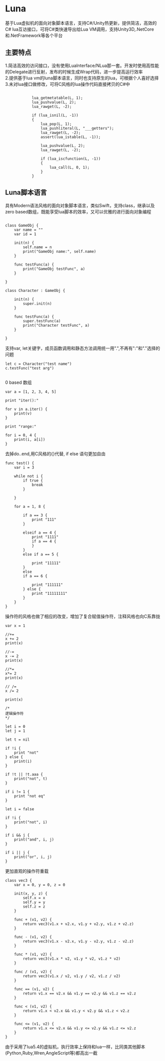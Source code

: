 # Luna
基于Lua虚拟机的面向对象脚本语言，支持C#/Unity热更新，提供简洁，高效的C# lua互访接口，可将C#类快速导出给Lua VM调用，支持Unity3D,.NetCore和.NetFramework等各个平台

## 主要特点

1.简洁高效的访问接口，没有使用LuaInterface/NLua那一套。开发时使用高性能的Delegate进行反射，发布的时候生成Wrap代码，进一步提高运行效率  
2.提供基于lua vm的luna脚本语言，同时也支持原生的lua，可根据个人喜好选择  
3.未对lua接口做修改，可将C风格的lua操作代码直接拷贝的C#中  

```

            lua_getmetatable(L, 1);
            lua_pushvalue(L, 2);
            lua_rawget(L, -2);

            if (lua_isnil(L, -1))
            {
                lua_pop(L, 1); 
                lua_pushliteral(L, "___getters");
                lua_rawget(L, -2);
                assert(lua_istable(L, -1));

                lua_pushvalue(L, 2);
                lua_rawget(L, -2);

                if (lua_iscfunction(L, -1))
                {
                    lua_call(L, 0, 1);
                }
            }

```
## Luna脚本语言

具有Modern语法风格的面向对象脚本语言，类似Swift，支持class，继承以及 zero based数组，既能享受lua脚本的效率，又可以优雅的进行面向对象编程

```

class GameObj {
	var name = ""
	var id = 1

	init(n) {
		self.name = n
		print("GameObj name:", self.name)
	}

	func testFunc(a) {
		print("GameObj testFunc", a)
	}

}

class Character : GameObj {
		
	init(n) {
		super.init(n)
	}

	func testFunc(a) {
		super.testFunc(a)
		print("Character testFunc", a)
	}

}

```
支持var, let关键字，成员函数调用和静态方法调用统一用".",不再有":"和"."选择的问题

```
let c = Character("test name")
c.testFunc("test arg")


```

0 based 数组

```
var a = [1, 2, 3, 4, 5]

print "iter():"

for v in a.iter() {
	print(v)
}

print "range:"

for i = 0, 4 {
	print(i, a[i])
}
```
去掉do..end,用C风格的{}代替, if else 语句更加自由

```
func test() {
    var i = 3

    while not i {
        if true {
            break
        }
        
    }

    for a = 1, 8 {

        if a == 3 {
            print "111"
        }
    
        elseif a == 4 {
            print "1111"
            if a == 4 {
            }
        }
        else if a == 5 {

            print "11111"
        } 
        else
        if a == 6 {

            print "111111"
        } else {
            print "11111111"
        }
    }
}

```

操作符的风格也做了相应的改变，增加了复合赋值操作符，注释风格也向C系靠拢

```
var x = 1

//+=
x += 2
print(x)

//-=
x -= 2
print(x)

//*=
x*= 2
print(x)

// /=
x /= 2

print(x)

/*
逻辑操作符
*/

let i = 0
let j = 1

let t = nil

if !i {
    print "not"
} else {
    print(i)
}

if !t || !t.aaa {
    print("not", t)
}

if i != 1 {
    print "not eq"
}

let i = false

if !i {
    print("not", i)
}

if i && j {
    print("and", i, j)
}

if i || j {
    print("or", i, j)
}

```

更加直观的操作符重载

```
class vec3 {
    var x = 0, y = 0, z = 0

    init(x, y, z) {
        self.x = x
        self.y = y
        self.z = z
    }

    func + (v1, v2) {
        return vec3(v1.x + v2.x, v1.y + v2.y, v1.z + v2.z)
    }

    func - (v1, v2) {
        return vec3(v1.x - v2.x, v1.y - v2.y, v1.z - v2.z)
    }

    func * (v1, v2) {
        return vec3(v1.x * v2, v1.y * v2, v1.z * v2)
    }

    func / (v1, v2) {
        return vec3(v1.x / v2, v1.y / v2, v1.z / v2)
    }

    func == (v1, v2) {
        return v1.x == v2.x && v1.y == v2.y && v1.z == v2.z
    }

    func < (v1, v2) {
        return v1.x < v2.x && v1.y < v2.y && v1.z < v2.z
    }

    func <= (v1, v2) {
        return v1.x <= v2.x && v1.y <= v2.y && v1.z <= v2.z
    }
}

```

由于采用了lua5.4的虚拟机，执行效率上保持和lua一样，比同类其他脚本(Python,Ruby,Wren,AngleScript等)都高出一截
